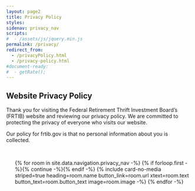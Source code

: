 ```yaml
---
layout: page2
title: Privacy Policy
styles:
sidenav: privacy_nav
scripts:
#  - /assets/js/jquery.min.js
permalink: /privacy/
redirect_from:
  - /privacyPolicy.html
  - /privacy-policy.html
#document-ready:
#  - getRate();
---
```


## Website Privacy Policy

Thank you for visiting the Federal Retirement Thrift Investment Board’s (FRTIB) website and reviewing our privacy policy.
We are committed to protecting the privacy of everyone who visits our website.

Our policy for frtib.gov is that no personal information about you is collected.

<br>

<!-- cards starts here -->
<ul class="usa-card-group">
{% for room in site.data.navigation.privacy_nav -%}
{% if forloop.first -%}{% continue -%}{% endif -%}
{% include card-no-media striped=true heading=room.name button_link=room.url
      xtext=room.text button_text=room.button_text image=room.image -%}
{% endfor -%}
</ul>

<!-- CONTENT END -->
